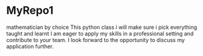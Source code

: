 # MyRepo1
mathematician by choice
This python class i will make sure i pick everything taught and learnt
I am eager to apply my skills in a professional setting and contribute to your team. I look forward to 
the opportunity to discuss my application further.
